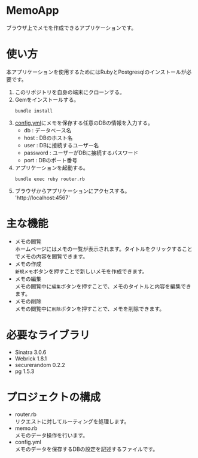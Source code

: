 # MemoApp
ブラウザ上でメモを作成できるアプリケーションです。

# 使い方
本アプリケーションを使用するためにはRubyとPostgresqlのインストールが必要です。
1. このリポジトリを自身の端末にクローンする。
2. Gemをインストールする。
    ```
    bundle install
    ```
3. [config.yml](./config.yml)にメモを保存する任意のDBの情報を入力する。
    * db : データベース名
    * host : DBのホスト名
    * user : DBに接続するユーザー名
    * password : ユーザーがDBに接続するパスワード
    * port : DBのポート番号
4. アプリケーションを起動する。
    ```
    bundle exec ruby router.rb
    ```
5. ブラウザからアプリケーションにアクセスする。\
'http://localhost:4567'
# 主な機能
* メモの閲覧\
ホームページにはメモの一覧が表示されます。タイトルをクリックすることでメモの内容を閲覧できます。
* メモの作成\
``新規メモ``ボタンを押すことで新しいメモを作成できます。
* メモの編集\
メモの閲覧中に``編集``ボタンを押すことで、メモのタイトルと内容を編集できます。
* メモの削除\
メモの閲覧中に``削除``ボタンを押すことで、メモを削除できます。
# 必要なライブラリ
* Sinatra 3.0.6
* Webrick 1.8.1
* securerandom 0.2.2
* pg 1.5.3
# プロジェクトの構成
* router.rb\
リクエストに対してルーティングを処理します。
* memo.rb\
メモのデータ操作を行います。
* config.yml\
メモのデータを保存するDBの設定を記述するファイルです。
